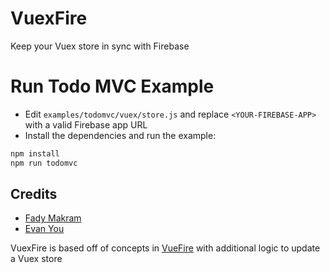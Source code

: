 # VuexFire

Keep your Vuex store in sync with Firebase

# Run Todo MVC Example

- Edit `examples/todomvc/vuex/store.js` and replace `<YOUR-FIREBASE-APP>` with a valid Firebase app URL
- Install the dependencies and run the example:

```bash
npm install
npm run todomvc
```

## Credits

- [Fady Makram](https://github.com/fadymak)
- [Evan You](https://github.com/yyx990803)

VuexFire is based off of concepts in [VueFire](https://github.com/vuejs/vuefire) with additional logic to update a Vuex store
